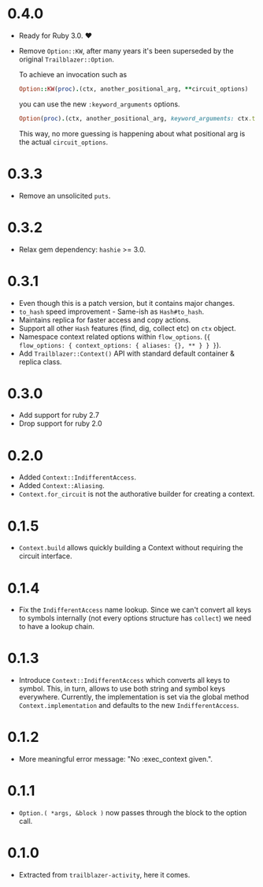 # 0.4.0

* Ready for Ruby 3.0. :heart:
* Remove `Option::KW`, after many years it's been superseded by the original `Trailblazer::Option`.

    To achieve an invocation such as

    ```ruby
    Option::KW(proc).(ctx, another_positional_arg, **circuit_options)
    ```

    you can use the new `:keyword_arguments` options.

    ```ruby
    Option(proc).(ctx, another_positional_arg, keyword_arguments: ctx.to_hash, **circuit_options)
    ```

    This way, no more guessing is happening about what positional arg is the actual `circuit_options`.

# 0.3.3

* Remove an unsolicited `puts`.

# 0.3.2

* Relax gem dependency: `hashie` >= 3.0.

# 0.3.1

* Even though this is a patch version, but it contains major changes.
* `to_hash` speed improvement - Same-ish as `Hash#to_hash`.
* Maintains replica for faster access and copy actions.
* Support all other `Hash` features (find, dig, collect etc) on `ctx` object.
* Namespace context related options within `flow_options`. (`{ flow_options: { context_options: { aliases: {}, ** } } }`).
* Add `Trailblazer::Context()` API with standard default container & replica class.

# 0.3.0
* Add support for ruby 2.7
* Drop support for ruby 2.0

# 0.2.0

* Added `Context::IndifferentAccess`.
* Added `Context::Aliasing`.
* `Context.for_circuit` is not the authorative builder for creating a context.

# 0.1.5

* `Context.build` allows quickly building a Context without requiring the circuit interface.

# 0.1.4

* Fix the `IndifferentAccess` name lookup. Since we can't convert all keys to symbols internally (not every options structure has `collect`) we need to have a lookup chain.

# 0.1.3

* Introduce `Context::IndifferentAccess` which converts all keys to symbol. This, in turn, allows to use both string and symbol keys everywhere. Currently, the implementation is set via the global method `Context.implementation` and defaults to the new `IndifferentAccess`.

# 0.1.2

* More meaningful error message: "No :exec_context given.".

# 0.1.1

* `Option.( *args, &block )` now passes through the block to the option call.

# 0.1.0

* Extracted from `trailblazer-activity`, here it comes.
